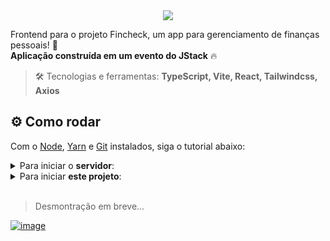 <div align="center"> <img src="https://github.com/MariaGabrielaReis/jstack-fincheck-api/assets/69374340/e2aca505-b920-449c-9f30-b6f840761096" /> </div>

Frontend para o projeto Fincheck, um app para gerenciamento de finanças pessoais! 💸 <br>
**Aplicação construída em um evento do JStack** :fire:

> :hammer_and_wrench: Tecnologias e ferramentas: **TypeScript, Vite, React, Tailwindcss, Axios**

## :gear: Como rodar

Com o [Node](https://nodejs.org/en/), [Yarn](https://yarnpkg.com/) e [Git](https://git-scm.com/) instalados, siga o tutorial abaixo:

<details>
 <summary>Para iniciar o <b>servidor</b>:</summary>
 <br>

```bash
# Clone esse repositório
$ git clone https://github.com/MariaGabrielaReis/jstack-fincheck-api.git

# Instale as dependências do projeto, assim como suas tipagens
$ yarn
```

Antes de rodar o projeto, crie o arquivo `.env` (na raíz do projeto) com as seguintes variáveis:

```bash
# DATABASE
DATABASE_URL="postgresql://<USER>:<PASSWORD>@localhost:5432/fincheck?schema=public"
JWT_SECRET=
```

Agora execute a aplicação com o comando abaixo, assim o servidor inciará na porta:3333:

```bash
# Execute a aplicação
$ yarn dev
```

</details>

<details>
 <summary>Para iniciar <b>este projeto</b>:</summary>
 <br>

```bash
# Clone esse repositório
$ git clone https://github.com/MariaGabrielaReis/jstack-fincheck-web.git

# Instale as dependências do projeto, assim como suas tipagens
$ yarn
```

Antes de rodar o projeto, crie o arquivo `.env` (na raíz do projeto) com as seguintes variáveis:

```bash
# URL do servidor (será usada como "baseURL" pelo Axios)
VITE_API_URL=
```

Agora execute a aplicação com o comando abaixo, assim o site inciará na porta:5173:

```bash
# Execute a aplicação
$ yarn dev
```

</details>

<br>

> Desmontração em breve...

[![image](https://img.shields.io/badge/✨%20Maria%20Gabriela%20Reis,%202023-LinkedIn-009973?style=flat-square)](https://www.linkedin.com/in/mariagabrielareis/)
